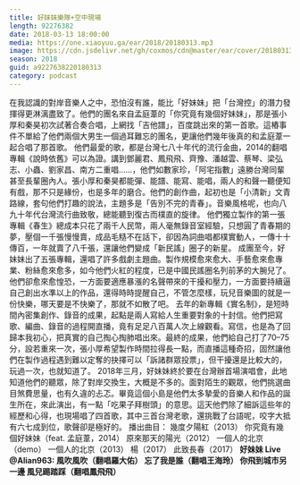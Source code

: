 ```yaml
---
title: 好妹妹樂隊+空中現場
length: 92276382
date: 2018-03-13 18:00:00
media: https://one.xiaoyuu.ga/ear/2018/20180313.mp3
image: https://cdn.jsdelivr.net/gh/coxmos/cdn@master/ear/cover/20180313.jpeg
season: 2018
guid: a9227638220180313
category: podcast
---
```


在我認識的對岸音樂人之中，恐怕沒有誰，能比「好妹妹」把「台灣控」的潛力發揮得更淋漓盡致了。他們的團名來自孟庭葦的「你究竟有幾個好妹妹」，那是張小厚和秦昊初次試著合奏合唱，上網找「吉他譜」，百度跳出來的第一首歌。這樁事件不單給了他們兩個大男生一個過耳難忘的團名，更讓他們幾年後真的和孟庭葦一起合唱了那首歌。
他們最愛的歌，都是台灣七八十年代的流行金曲，2014的翻唱專輯《說時依舊》可以為證。講到鄧麗君、鳳飛飛、齊豫、潘越雲、蔡琴、梁弘志、小蟲、劉家昌、南方二重唱……，他們如數家珍，「阿宅指數」遠勝台灣同輩甚至長輩圈內人。張小厚和秦昊都能彈、能譜、能寫、能唱，兩人的和聲一聽便知有戲，那不只是緣份，也是多年的磨合。他們的創作曲，起初也是「小清新」文青路線，套句他們打趣的說法，主題多是「告別不完的青春」。音樂風格呢，也向八九十年代台灣流行曲致敬，總能聽到復古而樸直的旋律。
他們獨立製作的第一張專輯《春生》總成本只花了兩千人民幣，兩人毫無錄音室經驗，只想圓了青春期的夢，壓個一千張慢慢賣，成品毛糙不在話下，卻因為詞曲唱都樸實動人，一傳十十傳百，一年就賣了八千張，還讓他們變成「新民謠」圈子的新星。
成團至今，好妹妹出了五張專輯，還唱了許多戲劇主題曲。製作規模愈來愈大、手藝愈來愈專業、粉絲愈來愈多，如今他們火紅的程度，已是中國民謠圈名列前茅的大腕兒了。他們卻愈來愈惶恐，一方面要適應暴漲的名聲帶來的干擾和壓力，一方面要持續逼自己創出水準以上的作品，還得時時提醒自己，不管怎麼樣，玩兒音樂圖的就是一份快樂，哪天要是不快樂了，那就不如散了吧。
去年的新專輯《實名制》，是短時間內密集創作、錄音的成果，起點是兩人寫給人生重要對象的十封信。他們把寫歌、編曲、錄音的過程開直播，竟有足足八百萬人次上線觀看。寫信，也是為了回歸本我初心，把真實的自己掏心掏肺唱出來。最終的成果，他們給自己打了70–75分，設若重來一次，張小厚希望製作時間拉得長一點，而直播這種奇招，固然讓他們在製作過程遇到難以定奪的抉擇可以「訴諸群眾投票」，但干擾還是比較大的，玩過一次，也就知道了。
2018年三月，好妹妹終於要在台灣辦首場演唱會，此地知道他們的聽眾，除了對岸交換生，大概是不多的。面對陌生的觀眾，他們挑選曲目煞費思量，也有久違的忐忑。畢竟這個小島是他們太多摯愛的音樂人和作品的誕生所在，來此演出，有一點「吃果子拜樹頭」的意思。這天他們除了細訴這些年的經歷和心得，也現場唱了四首歌，其中三首台灣老歌，還挑戰了台語呢，咬字大抵有六七成到位，歌聲卻是極好的。
播出曲目：
幾度夕陽紅（2013）
你究竟有幾個好妹妹（feat. 孟庭葦，2014）
原來那天的陽光（2012）
一個人的北京（demo）
一個人的北京（2013）
楊（2017）
此致長春（2017）
<strong>好妹妹 Live @Alian963:
風吹風吹（翻唱羅大佑）
忘了我是誰（翻唱王海玲）
你飛到城市另一邊
風兒踢踏踩（翻唱鳳飛飛）</strong>

